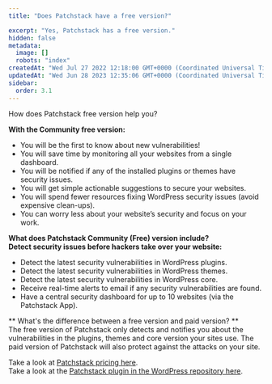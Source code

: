 ```yaml
---
title: "Does Patchstack have a free version?"

excerpt: "Yes, Patchstack has a free version."
hidden: false
metadata: 
  image: []
  robots: "index"
createdAt: "Wed Jul 27 2022 12:18:00 GMT+0000 (Coordinated Universal Time)"
updatedAt: "Wed Jun 28 2023 12:35:06 GMT+0000 (Coordinated Universal Time)"
sidebar:
  order: 3.1
---
```

How does Patchstack free version help you?

**With the Community free version:**

<ul><li>You will be the first to know about new vulnerabilities!</li>
<li>You will save time by monitoring all your websites from a single dashboard.</li>
<li>You will be notified if any of the installed plugins or themes have security issues.</li>
<li>You will get simple actionable suggestions to secure your websites.</li>
<li>You will spend fewer resources fixing WordPress security issues (avoid expensive clean-ups).</li>
<li>You can worry less about your website’s security and focus on your work.</li></ul>

**What does Patchstack Community (Free) version include?**  
**Detect security issues before hackers take over your website:**

<ul><li>Detect the latest security vulnerabilities in WordPress plugins.</li>
<li>Detect the latest security vulnerabilities in WordPress themes.</li>
<li>Detect the latest security vulnerabilities in WordPress core.</li>
<li>Receive real-time alerts to email if any security vulnerabilities are found.</li>
<li>Have a central security dashboard for up to 10 websites (via the Patchstack App).</li></ul>

** What's the difference between a free version and paid version? **  
The free version of Patchstack only detects and notifies you about the vulnerabilities in the plugins, themes and core version your sites use. The paid version of Patchstack will also protect against the attacks on your site.

Take a look at <a href="https://patchstack.com/pricing/" target="_blank">Patchstack pricing here</a>.  
Take a look at the <a href="https://wordpress.org/plugins/patchstack/" target="_blank">Patchstack plugin in the WordPress repository here</a>.
